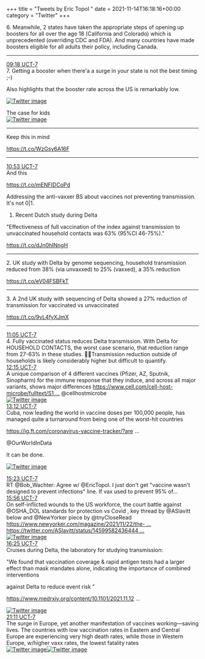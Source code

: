 +++
title = "Tweets by Eric Topol " 
date = 2021-11-14T16:18:16+00:00
category = "Twitter"
+++
<div class="thread"> 
<div class="thread-content"> 
6. Meanwhile, 2 states have taken the appropriate steps of opening up boosters for all over the age 18 (California and Colorado) which is unprecedented (overriding CDC and FDA).  And many countries have made boosters eligible for all adults their policy, including Canada.</div> 
<hr><div class="profile"> 
<a href="https://twitter.com/erictopol/status/1459918614266400775" target="_blank" rel="noreferer">09:18 UCT-7</a> 
</div> 
<div class="content"> 
7. Getting a booster when there'a a surge in your state is not the best timing ;-)

Also highlights that the booster rate across the US is remarkably low. </div> 
<a href="/twitter/erictopol/images/FEKrPM0UcAE5KHd.jpg"  ><img src="/twitter/erictopol/images/FEKrPM0UcAE5KHd.jpg" alt="Twitter image" ></img></a></div> 
<div class="thread"> 
<div class="thread-content"> 
The case for kids </div> 
<a href="/twitter/erictopol/images/FEK4KizVIAQHPKC.jpg"  ><img src="/twitter/erictopol/images/FEK4KizVIAQHPKC.jpg" alt="Twitter image" ></img></a><hr><div class="thread-content"> 
Keep this in mind

https://t.co/WzGsy6A16F</div> 
<hr><div class="profile"> 
<a href="https://twitter.com/erictopol/status/1459942671024152577" target="_blank" rel="noreferer">10:53 UCT-7</a> 
</div> 
<div class="content"> 
And this

https://t.co/mENFIDCoPd</div> 
</div> 
<div class="thread"> 
<div class="thread-content"> 
Addressing the anti-vaxxer BS about vaccines not preventing transmission. It's not 0|1.

1. Recent Dutch study during Delta

"Effectiveness of full vaccination of the index against transmission to unvaccinated household contacts was 63% (95%CI 46-75%)."

https://t.co/dJn0hINngH</div> 
<hr><div class="thread-content"> 
2. UK study with Delta by genome sequencing, household transmission reduced from 38% (via unvaxxed) to 25% (vaxxed), a 35% reduction

https://t.co/eV04FSBFkT</div> 
<hr><div class="thread-content"> 
3. A 2nd UK study with sequencing of Delta showed a 27% reduction of transmission for vaccinated vs unvaccinated 

https://t.co/9vL4fyXJmX</div> 
<hr><div class="profile"> 
<a href="https://twitter.com/erictopol/status/1459945552771051522" target="_blank" rel="noreferer">11:05 UCT-7</a> 
</div> 
<div class="content"> 
4. Fully vaccinated status reduces Delta transmission. With Delta for HOUSEHOLD CONTACTS, the worst case scenario, that reduction range from 27-63% in these studies. 💉💉Transmission reduction outside of households is likely considerably higher but difficult to quantify.</div> 
</div> 
<div class="tweet"> 
<div class="profile"> 
<a href="https://twitter.com/erictopol/status/1459963090586398724" target="_blank" rel="noreferer">12:15 UCT-7</a> 
</div> 
<div class="content"> 
A unique comparison of 4 different vaccines (Pfizer, AZ, Sputnik, Sinopharm) for the immune response that they induce, and across all major variants,  shows major differences <a href="https://www.cell.com/cell-host-microbe/fulltext/S1931-3128(21)00510-2" target="_blank" rel="noreferer">https://www.cell.com/cell-host-microbe/fulltext/S1 ...</a> 
 @cellhostmicrobe </div> 
<a href="/twitter/erictopol/images/FELGDbyVkAIwqky.jpg"  ><img src="/twitter/erictopol/images/FELGDbyVkAIwqky.jpg" alt="Twitter image" ></img></a></div> 
<div class="tweet"> 
<div class="profile"> 
<a href="https://twitter.com/erictopol/status/1459977435160719361" target="_blank" rel="noreferer">13:12 UCT-7</a> 
</div> 
<div class="content"> 
Cuba, now leading the world in vaccine doses per 100,000 people, has managed quite a turnaround from being one of the worst-hit countries

<a href="https://ig.ft.com/coronavirus-vaccine-tracker/?areas=gbr&areas=isr&areas=usa&areas=eue&areas=can&areas=chn&areas=ind&cumulative=1&doses=total&populationAdjusted=1" target="_blank" rel="noreferer">https://ig.ft.com/coronavirus-vaccine-tracker/?are ...</a> 


@OurWorldInData 

It can be done. </div> 
<a href="/twitter/erictopol/images/FELT6YgVcAUXCgH.jpg"  ><img src="/twitter/erictopol/images/FELT6YgVcAUXCgH.jpg" alt="Twitter image" ></img></a></div> 
<div class="tweet"> 
<div class="profile"> 
<a href="https://twitter.com/erictopol/status/1460010600931610629" target="_blank" rel="noreferer">15:23 UCT-7</a> 
</div> 
<div class="content"> 
RT @Bob_Wachter: Agree w/ @EricTopol. I just don't get "vaccine wasn't designed to prevent infections" line. If vax used to prevent 95% of…</div> 
</div> 
<div class="tweet"> 
<div class="profile"> 
<a href="https://twitter.com/erictopol/status/1460018905196285953" target="_blank" rel="noreferer">15:56 UCT-7</a> 
</div> 
<div class="content"> 
On self-inflicted wounds to the US workforce, the court battle against @OSHA_DOL standards for protection vs Covid , key thread by @ASlavitt below and @NewYorker piece by @tnyCloseRead <a href="https://www.newyorker.com/magazine/2021/11/22/the-vaccine-mandate-battle" target="_blank" rel="noreferer">https://www.newyorker.com/magazine/2021/11/22/the- ...</a> 
  <a href="https://twitter.com/ASlavitt/status/1459958243644477443" target="_blank" rel="noreferer">https://twitter.com/ASlavitt/status/14599582436444 ...</a> 
</div> 
<a href="/twitter/erictopol/images/FEMF5rXVkAYGYmr.jpg"  ><img src="/twitter/erictopol/images/FEMF5rXVkAYGYmr.jpg" alt="Twitter image" ></img></a></div> 
<div class="tweet"> 
<div class="profile"> 
<a href="https://twitter.com/erictopol/status/1460026181047128064" target="_blank" rel="noreferer">16:25 UCT-7</a> 
</div> 
<div class="content"> 
Cruises during Delta, the laboratory for studying transmission:

"We found that vaccination coverage &amp; rapid antigen tests had a larger effect than mask mandates alone, indicating the importance of combined interventions

against Delta to reduce event risk "

<a href="https://www.medrxiv.org/content/10.1101/2021.11.12.21266183v1" target="_blank" rel="noreferer">https://www.medrxiv.org/content/10.1101/2021.11.12 ...</a> 
 </div> 
<a href="/twitter/erictopol/images/FEMNYmaVkAIZoJG.jpg"  ><img src="/twitter/erictopol/images/FEMNYmaVkAIZoJG.jpg" alt="Twitter image" ></img></a></div> 
<div class="tweet"> 
<div class="profile"> 
<a href="https://twitter.com/erictopol/status/1460098163264524294" target="_blank" rel="noreferer">21:11 UCT-7</a> 
</div> 
<div class="content"> 
The surge in Europe, yet another manifestation of vaccines working—saving lives. The countries with low vaccination rates in Eastern and Central Europe are experiencing very high death rates, while those in Western Europe, w/higher vaxx rates, the lowest fatality rates </div> 
<a href="/twitter/erictopol/images/FENPYpQVQAYLcUn.jpg"  ><img src="/twitter/erictopol/images/FENPYpQVQAYLcUn.jpg" alt="Twitter image" ></img></a><a href="/twitter/erictopol/images/FENPdEDUcAISKpl.jpg"  ><img src="/twitter/erictopol/images/FENPdEDUcAISKpl.jpg" alt="Twitter image" ></img></a></div> 


